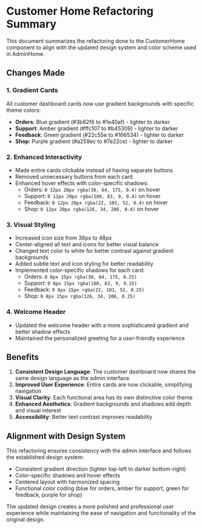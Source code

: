 # Customer Home Refactoring Summary

This document summarizes the refactoring done to the CustomerHome component to align with the updated design system and color scheme used in AdminHome.

## Changes Made

### 1. Gradient Cards

All customer dashboard cards now use gradient backgrounds with specific theme colors:

- **Orders**: Blue gradient (#3b82f6 to #1e40af) - lighter to darker
- **Support**: Amber gradient (#ffc107 to #b45309) - lighter to darker
- **Feedback**: Green gradient (#22c55e to #166534) - lighter to darker
- **Shop**: Purple gradient (#a259ec to #7e22ce) - lighter to darker

### 2. Enhanced Interactivity

- Made entire cards clickable instead of having separate buttons
- Removed unnecessary buttons from each card
- Enhanced hover effects with color-specific shadows:
  - Orders: `0 12px 20px rgba(30, 64, 175, 0.4)` on hover
  - Support: `0 12px 20px rgba(180, 83, 9, 0.4)` on hover
  - Feedback: `0 12px 20px rgba(22, 101, 52, 0.4)` on hover
  - Shop: `0 12px 20px rgba(126, 34, 206, 0.4)` on hover

### 3. Visual Styling

- Increased icon size from 36px to 48px
- Center-aligned all text and icons for better visual balance
- Changed text color to white for better contrast against gradient backgrounds
- Added subtle text and icon styling for better readability
- Implemented color-specific shadows for each card:
  - Orders: `0 8px 15px rgba(30, 64, 175, 0.25)`
  - Support: `0 8px 15px rgba(180, 83, 9, 0.25)`
  - Feedback: `0 8px 15px rgba(22, 101, 52, 0.25)`
  - Shop: `0 8px 15px rgba(126, 34, 206, 0.25)`

### 4. Welcome Header

- Updated the welcome header with a more sophisticated gradient and better shadow effects
- Maintained the personalized greeting for a user-friendly experience

## Benefits

1. **Consistent Design Language**: The customer dashboard now shares the same design language as the admin interface
2. **Improved User Experience**: Entire cards are now clickable, simplifying navigation
3. **Visual Clarity**: Each functional area has its own distinctive color theme
4. **Enhanced Aesthetics**: Gradient backgrounds and shadows add depth and visual interest
5. **Accessibility**: Better text contrast improves readability

## Alignment with Design System

This refactoring ensures consistency with the admin interface and follows the established design system:

- Consistent gradient direction (lighter top-left to darker bottom-right)
- Color-specific shadows and hover effects
- Centered layout with harmonized spacing
- Functional color coding (blue for orders, amber for support, green for feedback, purple for shop)

The updated design creates a more polished and professional user experience while maintaining the ease of navigation and functionality of the original design.
